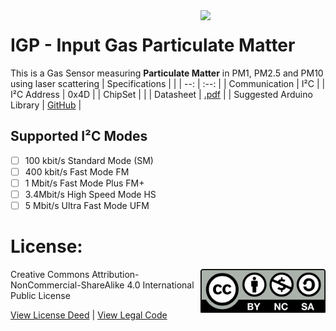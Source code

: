 <img src="assets/IGP.svg" width=200 align="right">

# IGP - Input Gas Particulate Matter
This is a Gas Sensor measuring **Particulate Matter** in PM1, PM2.5 and PM10 using laser scattering
| Specifications | |
| --: | :--: |
| Communication | I²C |
| I²C Address | 0x4D |
| ChipSet | |
| Datasheet | [.pdf](https://.pdf) |
| Suggested Arduino Library | [GitHub](https://github.com/) |

## Supported I²C Modes
- [ ] 100 kbit/s Standard Mode (SM) 
- [ ] 400 kbit/s	Fast Mode	FM
- [ ] 1 Mbit/s	Fast Mode Plus	FM+
- [ ] 3.4Mbit/s	High Speed Mode	HS
- [ ] 5 Mbit/s	Ultra Fast Mode	UFM

# License: 
<img src="assets/CC-BY-NC-SA.svg" width=200 align="right">
Creative Commons Attribution-NonCommercial-ShareAlike 4.0 International Public License

[View License Deed](https://creativecommons.org/licenses/by-nc-sa/4.0/) | [View Legal Code](https://creativecommons.org/licenses/by-nc-sa/4.0/legalcode)
